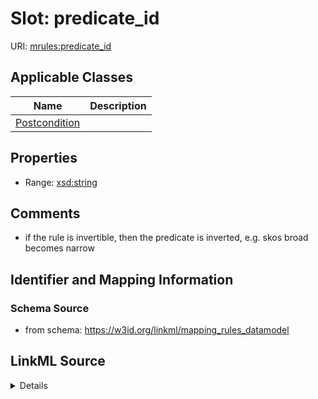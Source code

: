 # Slot: predicate_id

URI: [mrules:predicate_id](https://w3id.org/linkml/mapping_rules_datamodel/predicate_id)



<!-- no inheritance hierarchy -->




## Applicable Classes

| Name | Description |
| --- | --- |
[Postcondition](Postcondition.md) | 






## Properties

* Range: [xsd:string](http://www.w3.org/2001/XMLSchema#string)







## Comments

* if the rule is invertible, then the predicate is inverted, e.g. skos broad becomes narrow

## Identifier and Mapping Information







### Schema Source


* from schema: https://w3id.org/linkml/mapping_rules_datamodel




## LinkML Source

<details>
```yaml
name: predicate_id
comments:
- if the rule is invertible, then the predicate is inverted, e.g. skos broad becomes
  narrow
from_schema: https://w3id.org/linkml/mapping_rules_datamodel
rank: 1000
alias: predicate_id
owner: Postcondition
domain_of:
- Postcondition
range: string

```
</details>